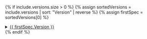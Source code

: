 {% if include.versions.size > 0 %}
{% assign sortedVersions = include.versions | sort: "Version" | reverse %}
{% assign firstSpec = sortedVersions[0] %}
<details>
  <summary>
    <a href="https://github.com/Azure/azure-rest-api-specs/tree/main/specification/{{ firstSpec.SpecPath }}">{{ firstSpec.Version }}</a>
  </summary>
  <ul>  
  {% for spec in sortedVersions %}
    <li><a href="https://github.com/Azure/azure-rest-api-specs/blob/main/specification/{{ spec.SpecPath }}">{{ spec.SpecPath }}</a><small> - <i>Created on {{ spec.DateCreated }}</i></small></li>
  {% endfor %}
  </ul>
</details>
{% endif %}